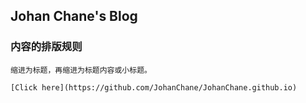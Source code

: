 ## Johan Chane's Blog

### 内容的排版规则
    缩进为标题，再缩进为标题内容或小标题。
    
    [Click here](https://github.com/JohanChane/JohanChane.github.io)
